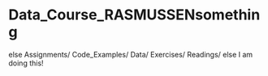 # Data_Course_RASMUSSENsomething
else
Assignments/
Code_Examples/
Data/
Exercises/
Readings/
else
I
am
doing
this!
